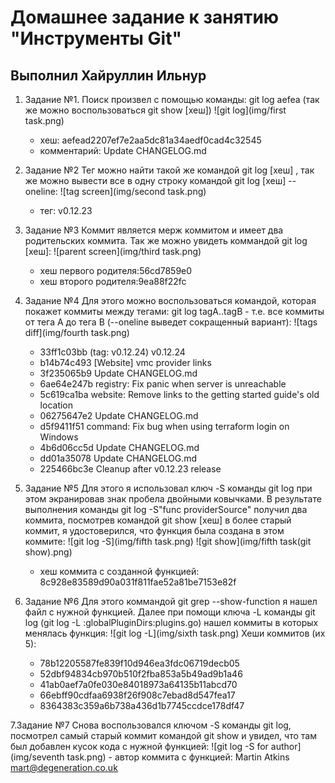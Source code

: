 # Домашнее задание к занятию "Инструменты Git"
## Выполнил Хайруллин Ильнур

1. Задание №1.
    Поиск произвел с помощью команды: git log aefea (так же можно воспользоваться git show [хеш])
    ![git log](img/first task.png)
   - хеш: aefead2207ef7e2aa5dc81a34aedf0cad4c32545
   - комментарий: Update CHANGELOG.md

2. Задание №2
    Тег можно найти такой же командой git log [хеш] , так же можно вывести все в одну строку командой git log [хеш] --oneline:
    ![tag screen](img/second task.png)
    - тег: v0.12.23
3. Задание №3
    Коммит является мерж коммитом и имеет два родительских коммита. Так же можно увидеть коммандой git log [хеш]:
    ![parent screen](img/third task.png)
    - хеш первого родителя:56cd7859e0
    - хеш второго родителя:9ea88f22fc

4. Задание №4
    Для этого можно воспользоваться командой, которая покажет коммиты между тегами: git log tagA..tagB  -  т.е. все коммиты от тега А до тега В (--oneline выведет сокращенный вариант):
    ![tags diff](img/fourth task.png)
    - 33ff1c03bb (tag: v0.12.24) v0.12.24
    - b14b74c493 [Website] vmc provider links
    - 3f235065b9 Update CHANGELOG.md
    - 6ae64e247b registry: Fix panic when server is unreachable
    - 5c619ca1ba website: Remove links to the getting started guide's old location
    - 06275647e2 Update CHANGELOG.md
    - d5f9411f51 command: Fix bug when using terraform login on Windows
    - 4b6d06cc5d Update CHANGELOG.md
    - dd01a35078 Update CHANGELOG.md
    - 225466bc3e Cleanup after v0.12.23 release

5. Задание №5
    Для этого я использовал ключ -S команды git log при этом экранировав знак пробела двойными ковычками. В результате выполнения команды git log -S"func providerSource" получил два коммита, посмотрев командой git show [хеш] в более старый коммит, я удостоверился, что функция была создана в этом коммите:
     ![git log -S](img/fifth task.png)
     ![git show](img/fifth task(git show).png)
    - хеш коммита с созданной функцией: 8c928e83589d90a031f811fae52a81be7153e82f

6. Задание №6
   Для этого коммандой git grep --show-function я нашел файл с нужной функцией. Далее при помощи ключа -L команды git log (git log -L :globalPluginDirs:plugins.go) нашел коммиты в которых менялась функция: 
   ![git log -L](img/sixth task.png)
    Хеши коммитов (их 5):
    - 78b12205587fe839f10d946ea3fdc06719decb05
    - 52dbf94834cb970b510f2fba853a5b49ad9b1a46
    - 41ab0aef7a0fe030e84018973a64135b11abcd70
    - 66ebff90cdfaa6938f26f908c7ebad8d547fea17
    - 8364383c359a6b738a436d1b7745ccdce178df47

7.Задание №7
    Снова воспользовался ключом -S команды git log, посмотрел самый старый коммит командой git show и увидел, что там был добавлен кусок кода с нужной функцией:
    ![git log -S for author](img/seventh task.png)
    - автор коммита с функцией: Martin Atkins <mart@degeneration.co.uk>
